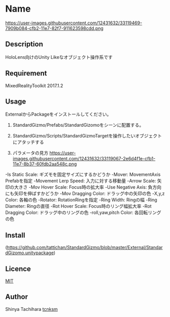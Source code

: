 Name
====

https://user-images.githubusercontent.com/12431632/33119469-7909b084-cfb2-11e7-82f7-911623598cdd.png

## Description
HoloLens向けのUnity Likeなオブジェクト操作系です

## Requirement
MixedRealityToolkit 2017.1.2

## Usage
ExternalからPackageをインストールしてください。

1. StandardGizmo/Prefabs/StandardGizomoをシーンに配置する。

2. StandardGizmo/Scripts/StandardGizmoTargetを操作したいオブジェクトにアタッチする

3. パラメータの見方
https://user-images.githubusercontent.com/12431632/33119067-2e6d4f1e-cfb1-11e7-8b37-60fdb2aa548c.png

-Is Static Scale: ギズモを固定サイズにするかどうか
-Mover: MovementAxis Prefabを指定
-Movement Lerp Speed: 入力に対する移動量
-Arrow Scale: 矢印の大きさ
-Mov Hover Scale: Focus時の拡大率
-Use Negative Axis: 負方向にも矢印を伸ばすかどうか
-Mov Dragging Color: ドラッグ中の矢印の色
-X,y,z Color: 各軸の色
-Rotator: RotationRingを指定
-Ring Width: Ringの幅
-Ring Diameter: Ringの直径
-Rot Hover Scale: Focus時のリング幅拡大率
-Rot Dragging Color: ドラッグ中のリングの色
-roll,yaw,pitch Color: 各回転リングの色

## Install
(https://github.com/tattichan/StandardGizmo/blob/master/External/StandardGizomo.unitypackage)

## Licence
[MIT](https://github.com/tcnksm/tool/blob/master/LICENCE)

## Author
Shinya Tachihara
[tcnksm](https://github.com/tcnksm)
